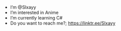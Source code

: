 -  I’m @Slxayy
-  I’m interested in Anime
-  I’m currently learning C# 
-  Do you want to reach me?;
   https://linktr.ee/Slxayy
